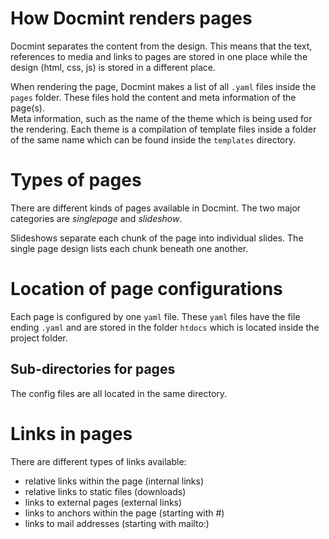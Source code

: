 
# How Docmint renders pages

Docmint separates the content from the design. 
This means that the text, references to media and links to pages are stored in one place 
while the design (html, css, js) is stored in a different place. 

When rendering the page, Docmint makes a list of all `.yaml` files inside the `pages` folder. 
These files hold the content and meta information of the page(s).  
Meta information, such as the name of the theme which is being used for the rendering.
Each theme is a compilation of template files inside a folder of the same name
which can be found inside the `templates` directory.

# Types of pages

There are different kinds of pages available in Docmint. The two major categories are *singlepage*
and *slideshow*. 

Slideshows separate each chunk of the page into individual slides. 
The single page design lists each chunk beneath one another.

# Location of page configurations

Each page is configured by one `yaml` file. These `yaml` files have the file ending `.yaml` 
and are stored in the folder `htdocs` which is located inside the project folder.

## Sub-directories for pages

The config files are all located in the same directory.

# Links in pages

There are different types of links available:

 * relative links within the page (internal links)
 * relative links to static files (downloads)
 * links to external pages (external links)
 * links to anchors within the page (starting with #)
 * links to mail addresses (starting with mailto:)

